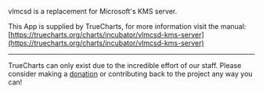 vlmcsd is a replacement for Microsoft's KMS server.

This App is supplied by TrueCharts, for more information visit the manual: [https://truecharts.org/charts/incubator/vlmcsd-kms-server](https://truecharts.org/charts/incubator/vlmcsd-kms-server)

---

TrueCharts can only exist due to the incredible effort of our staff.
Please consider making a [donation](https://truecharts.org/sponsor) or contributing back to the project any way you can!
